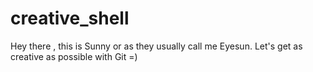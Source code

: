# creative_shell
Hey there , this is Sunny or as they usually call me Eyesun.
Let's get as creative as possible with Git =)
